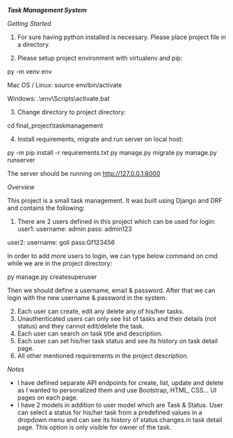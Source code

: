 ***Task Management System***

*Getting Started*

1. For sure having python installed is necessary. Please place project file in a directory.

2. Please setup project environment with virtualenv and pip:

py -m venv env

Mac OS / Linux: source env/bin/activate

Windows: .\env\Scripts\activate.bat

3. Change directory to project directory:

cd final_project\taskmanagement

4. Install requirements, migrate and run server on local host:

py -m pip install -r requirements.txt
py manage.py migrate
py manage.py runserver

The server should be running on http://127.0.0.1:8000



*Overview*

This project is a small task management. It was built using Django and DRF and contains the following:

1. There are 2 users defined in this project which can be used for login:
user1:
username: admin
pass: admin123

user2:
username: goli
pass:Gf123456

In order to add more users to login, we can type below command on cmd while we are in the project directory:

py manage.py createsuperuser

Then we should define a username, email & password. After that we can login with the new username & password in the system.

2. Each user can create, edit any delete any of his/her tasks.
3. Unauthenticated users can only see list of tasks and their details (not status) and they cannot edit/delete the task.
4. Each user can search on task title and description.
5. Each user can set his/her task status and see its history on task detail page.
6. All other mentioned requirements in the project description.



*Notes*

- I have defined separate API endpoints for create, list, update and delete as I wanted to personalized them and use Bootstrap, HTML,
CSS... UI pages on each page.
- I have 2 models in addition to user model which are Task & Status. User can select a status for his/her task from a predefined values
 in a dropdown menu  and can see its history of status changes.in task detail page. This option is only visible for owner of the task.
